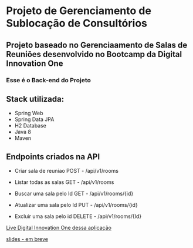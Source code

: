 #  Projeto de Gerenciamento de Sublocação de Consultórios

## Projeto baseado no Gerenciaamento de Salas de Reuniões desenvolvido no Bootcamp da Digital Innovation One

### Esse é o Back-end do Projeto

## Stack utilizada:


 * Spring Web
 * Spring Data JPA
 * H2 Database
 * Java 8
 * Maven
 
## Endpoints criados na API

* Criar sala de reuniao
POST - /api/v1/rooms

* Listar todas as salas
GET - /api/v1/rooms

* Buscar uma sala pelo Id
GET - /api/v1/rooms/{id}

* Atualizar uma sala pelo Id
PUT - /api/v1/rooms/{id}

* Excluir uma sala pelo id
DELETE - /api/v1/rooms/{Id}


[Live Digital Innovation One dessa aplicação](https://www.youtube.com/watch?v=_2gRnfJeyMM)

[slides - em breve]()



 

